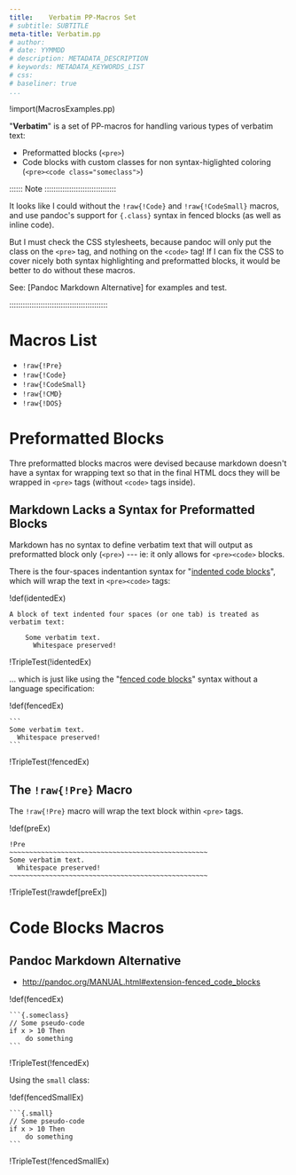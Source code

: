 ```yaml
---
title:    Verbatim PP-Macros Set
# subtitle: SUBTITLE
meta-title: Verbatim.pp
# author: 
# date: YYMMDD
# description: METADATA_DESCRIPTION
# keywords: METADATA_KEYWORDS_LIST
# css: 
# baseliner: true
...
```


!import(MacrosExamples.pp)


"__Verbatim__" is a set of PP-macros for handling various types of verbatim text:

- Preformatted blocks (`<pre>`)
- Code blocks with custom classes for non syntax-higlighted coloring (`<pre><code class="someclass">`)


:::::: Note ::::::::::::::::::::::::::::::::

It looks like I could without the `!raw{!Code}` and `!raw{!CodeSmall}` macros, and use pandoc's support for `{.class}` syntax in fenced blocks (as well as inline code).

But I must check the CSS stylesheets, because pandoc will only put the class on the `<pre>` tag, and nothing on the `<code>` tag! If I can fix the CSS to cover nicely both syntax highlighting and preformatted blocks, it would be better to do without these macros.

See: [Pandoc Markdown Alternative] for examples and test.

::::::::::::::::::::::::::::::::::::::::::::


# Macros List

- `!raw{!Pre}`
- `!raw{!Code}`
- `!raw{!CodeSmall}`
- `!raw{!CMD}`
- `!raw{!DOS}`


# Preformatted Blocks

Thre preformatted blocks macros were devised because markdown doesn't have a syntax for wrapping text so that in the final HTML docs they will be wrapped in `<pre>` tags (without `<code>` tags inside).



## Markdown Lacks a Syntax for Preformatted Blocks

Markdown has no syntax to define verbatim text that will output as preformatted block only (`<pre>`) --- ie: it only allows for  `<pre><code>` blocks.

There is the four-spaces indentantion syntax for "[indented code blocks](http://pandoc.org/MANUAL.html#indented-code-blocks)", which will wrap the text in `<pre><code>` tags:


!def(identedEx)
~~~~~~~~~~~~~~~~~~~~~~~~~~~~~~~~~~~~~~~~~~~~~~~~~~~~~~~~~~~~~~~~~~~~~~~~
A block of text indented four spaces (or one tab) is treated as verbatim text:

    Some verbatim text.
      Whitespace preserved!

~~~~~~~~~~~~~~~~~~~~~~~~~~~~~~~~~~~~~~~~~~~~~~~~~~~~~~~~~~~~~~~~~~~~~~~~


!TripleTest(!identedEx)

... which is just like using the "[fenced code blocks](http://pandoc.org/MANUAL.html#fenced-code-blocks)" syntax without a language specification:

!def(fencedEx)
~~~~~~~~~~~~~~~~~~~~~~~~~~~~~~~~~~~~~~~~~~~~~~~~~~~~~~~~~~~~~~~~~~~~~~~~
```
Some verbatim text.
  Whitespace preserved!
```
~~~~~~~~~~~~~~~~~~~~~~~~~~~~~~~~~~~~~~~~~~~~~~~~~~~~~~~~~~~~~~~~~~~~~~~~

!TripleTest(!fencedEx)

## The `!raw{!Pre}` Macro

The `!raw{!Pre}` macro will wrap the text block within `<pre>` tags.

!def(preEx)
~~~~~~~~~~~~~~~~~~~~~~~~~~~~~~~~~~~~~~~~~~~~~~~~~~~~~~~~~~~~~~~~~~~~~~~~
!Pre
~~~~~~~~~~~~~~~~~~~~~~~~~~~~~~~~~~~~~~~~~~~~~~~~~~
Some verbatim text.
  Whitespace preserved!
~~~~~~~~~~~~~~~~~~~~~~~~~~~~~~~~~~~~~~~~~~~~~~~~~~
~~~~~~~~~~~~~~~~~~~~~~~~~~~~~~~~~~~~~~~~~~~~~~~~~~~~~~~~~~~~~~~~~~~~~~~~

!TripleTest(!rawdef[preEx])

# Code Blocks Macros

## Pandoc Markdown Alternative

- <http://pandoc.org/MANUAL.html#extension-fenced_code_blocks>

!def(fencedEx)
~~~~~~~~~~~~~~~~~~~~~~~~~~~~~~~~~~~~~~~~~~~~~~~~~~~~~~~~~~~~~~~~~~~~~~~~
```{.someclass}
// Some pseudo-code
if x > 10 Then
    do something
```
~~~~~~~~~~~~~~~~~~~~~~~~~~~~~~~~~~~~~~~~~~~~~~~~~~~~~~~~~~~~~~~~~~~~~~~~

!TripleTest(!fencedEx)

Using the `small` class:

!def(fencedSmallEx)
~~~~~~~~~~~~~~~~~~~~~~~~~~~~~~~~~~~~~~~~~~~~~~~~~~~~~~~~~~~~~~~~~~~~~~~~
```{.small}
// Some pseudo-code
if x > 10 Then
    do something
```
~~~~~~~~~~~~~~~~~~~~~~~~~~~~~~~~~~~~~~~~~~~~~~~~~~~~~~~~~~~~~~~~~~~~~~~~

!TripleTest(!fencedSmallEx)